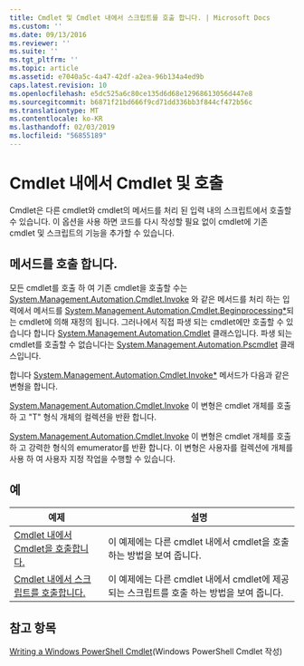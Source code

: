 ```yaml
---
title: Cmdlet 및 Cmdlet 내에서 스크립트를 호출 합니다. | Microsoft Docs
ms.custom: ''
ms.date: 09/13/2016
ms.reviewer: ''
ms.suite: ''
ms.tgt_pltfrm: ''
ms.topic: article
ms.assetid: e7040a5c-4a47-42df-a2ea-96b134a4ed9b
caps.latest.revision: 10
ms.openlocfilehash: e5dc525a6c80ce135d6d68e12968613056d447e8
ms.sourcegitcommit: b6871f21bd666f9cd71dd336bb3f844cf472b56c
ms.translationtype: MT
ms.contentlocale: ko-KR
ms.lasthandoff: 02/03/2019
ms.locfileid: "56855189"
---
```

# <a name="invoking-cmdlets-and-scripts-within-a-cmdlet"></a>Cmdlet 내에서 Cmdlet 및 호출

Cmdlet은 다른 cmdlet와 cmdlet의 메서드를 처리 된 입력 내의 스크립트에서 호출할 수 있습니다. 이 옵션을 사용 하면 코드를 다시 작성할 필요 없이 cmdlet에 기존 cmdlet 및 스크립트의 기능을 추가할 수 있습니다.

## <a name="the-invoke-method"></a>메서드를 호출 합니다.

모든 cmdlet를 호출 하 여 기존 cmdlet을 호출할 수는 [System.Management.Automation.Cmdlet.Invoke](/dotnet/api/System.Management.Automation.Cmdlet.Invoke) 와 같은 메서드를 처리 하는 입력에서 메서드를 [ System.Management.Automation.Cmdlet.Beginprocessing*](/dotnet/api/System.Management.Automation.Cmdlet.BeginProcessing)되는 cmdlet에 의해 재정의 됩니다. 그러나에서 직접 파생 되는 cmdlet에만 호출할 수 있습니다 합니다 [System.Management.Automation.Cmdlet](/dotnet/api/System.Management.Automation.Cmdlet) 클래스입니다. 파생 되는 cmdlet를 호출할 수 없습니다는 [System.Management.Automation.Pscmdlet](/dotnet/api/System.Management.Automation.PSCmdlet) 클래스입니다.

합니다 [System.Management.Automation.Cmdlet.Invoke*](/dotnet/api/System.Management.Automation.Cmdlet.Invoke) 메서드가 다음과 같은 변형을 합니다.

[System.Management.Automation.Cmdlet.Invoke](/dotnet/api/System.Management.Automation.Cmdlet.Invoke) 이 변형은 cmdlet 개체를 호출 하 고 "T" 형식 개체의 컬렉션을 반환 합니다.

[System.Management.Automation.Cmdlet.Invoke](/dotnet/api/System.Management.Automation.Cmdlet.Invoke) 이 변형은 cmdlet 개체를 호출 하 고 강력한 형식의 emumerator를 반환 합니다. 이 변형은 사용자를 컬렉션에 개체를 사용 하 여 사용자 지정 작업을 수행할 수 있습니다.

## <a name="examples"></a>예

|예제|설명|
|-------------|-----------------|
|[Cmdlet 내에서 Cmdlet을 호출합니다.](./how-to-invoke-a-cmdlet-from-within-a-cmdlet.md)|이 예제에는 다른 cmdlet 내에서 cmdlet을 호출 하는 방법을 보여 줍니다.|
|[Cmdlet 내에서 스크립트를 호출합니다.](./how-to-invoke-scripts-within-a-cmdlet.md)|이 예제에는 다른 cmdlet 내에서 cmdlet에 제공 되는 스크립트를 호출 하는 방법을 보여 줍니다.|

## <a name="see-also"></a>참고 항목

[Writing a Windows PowerShell Cmdlet](./writing-a-windows-powershell-cmdlet.md)(Windows PowerShell Cmdlet 작성)
